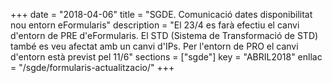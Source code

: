 +++
date        = "2018-04-06"
title       = "SGDE. Comunicació dates disponibilitat nou entorn eFormularis"
description = "El 23/4 es farà efectiu el canvi d'entorn de PRE d'eFormularis. El STD (Sistema de Transformació de STD) també es veu afectat amb un canvi d'IPs. Per l'entorn de PRO el canvi d'entorn està previst pel 11/6"
sections    = ["sgde"]
key         = "ABRIL2018"
enllac      = "/sgde/formularis-actualitzacio/"
+++
